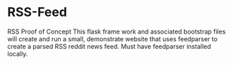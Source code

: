 RSS-Feed
========

RSS Proof of Concept
This flask frame work and associated bootstrap files will create and run a small, demonstrate website that uses feedparser 
to create a parsed RSS reddit news feed. Must have feedparser installed locally.
